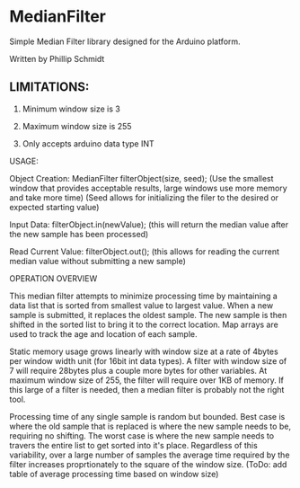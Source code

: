 MedianFilter
============

Simple Median Filter library designed for the Arduino platform.

Written by Phillip Schmidt


LIMITATIONS:
----------------------

1) Minimum window size is 3

2) Maximum window size is 255

3) Only accepts arduino data type INT


USAGE:

Object Creation:
  MedianFilter filterObject(size, seed); 
    (Use the smallest window that provides acceptable results, large windows use more memory and take more time)
    (Seed allows for initializing the filer to the desired or expected starting value)
    
Input Data:
  filterObject.in(newValue);
    (this will return the median value after the new sample has been processed)
    
Read Current Value:
  filterObject.out();
    (this allows for reading the current median value without submitting a new sample)
  
OPERATION OVERVIEW

  This median filter attempts to minimize processing time by maintaining a data list that is sorted from smallest value to largest value.  When a new sample is submitted, it replaces the oldest sample.  The new sample is then shifted in the sorted list to bring it to the correct location.  Map arrays are used to track the age and location of each sample.
  
  Static memory usage grows linearly with window size at a rate of 4bytes per window width unit (for 16bit int data types).  A filter with window size of 7 will require 28bytes plus a couple more bytes for other variables.  At maximum window size of 255, the filter will require over 1KB of memory.  If this large of a filter is needed, then a median filter is probably not the right tool.
  
  Processing time of any single sample is random but bounded.  Best case is where the old sample that is replaced is where the new sample needs to be, requiring no shifting.  The worst case is where the new sample needs to travers the entire list to get sorted into it's place.  Regardless of this variability, over a large number of samples the average time required by the filter increases proprtionately to the square of the window size. (ToDo: add table of average processing time based on window size)
